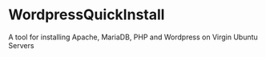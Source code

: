 # WordpressQuickInstall
A tool for installing Apache, MariaDB, PHP and Wordpress on Virgin Ubuntu Servers
